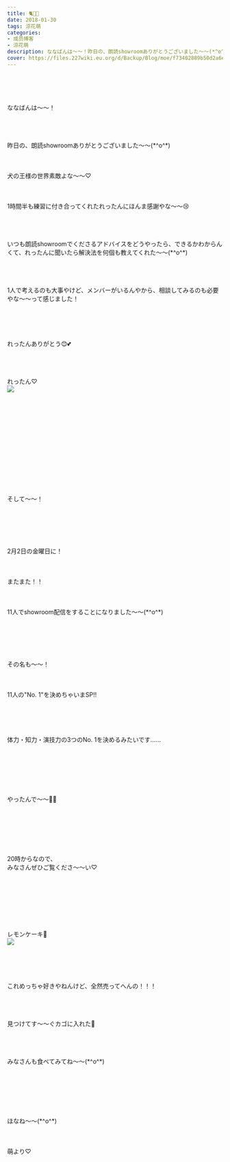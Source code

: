 ```yaml
---
title: 🐈🍋🍰
date: 2018-01-30
tags: 涼花萌
categories: 
- 成员博客
- 涼花萌
description: ななばんは〜〜！昨日の、朗読showroomありがとうございました〜〜(*^o^*)犬の王様の世界素敵よな〜〜♡1時間半も練習に付き合ってくれたれったんにほんま感謝やな〜〜😢...
cover: https://files.227wiki.eu.org/d/Backup/Blog/moe/f73402889b50d2a6eb3af5c7e1aa7.jpg 
---
```

<div class="blog_detail__main">
<br/>
<br/>
<br/>
<br/>
ななばんは〜〜！<br/>
<br/>
<br/>
<br/>
<br/>
昨日の、朗読showroomありがとうございました〜〜(*^o^*)<br/>
<br/>
<br/>
<br/>
犬の王様の世界素敵よな〜〜♡<br/>
<br/>
<br/>
<br/>
1時間半も練習に付き合ってくれたれったんにほんま感謝やな〜〜😢<br/>
<br/>
<br/>
<br/>
<br/>
いつも朗読showroomでくださるアドバイスをどうやったら、できるかわからんくて、れったんに聞いたら解決法を何個も教えてくれた〜〜(*^o^*)<br/>
<br/>
<br/>
<br/>
<br/>
1人で考えるのも大事やけど、メンバーがいるんやから、相談してみるのも必要やな〜〜って感じました！<br/>
<br/>
<br/>
<br/>
<br/>
<br/>
れったんありがとう😊💕<br/>
<br/>
<br/>
<br/>
<br/>
れったん♡<br/>
<img src="https://files.227wiki.eu.org/d/Backup/Blog/moe/f73402889b50d2a6eb3af5c7e1aa7.jpg"><br/>
<br/>
<br/>
<br/>
<br/>
<br/>
<br/>
<br/>
<br/>
<br/>
<br/>
<br/>
<br/>
<br/>
<br/>
そして〜〜！<br/>
<br/>
<br/>
<br/>
<br/>
<br/>
<br/>
2月2日の金曜日に！<br/>
<br/>
<br/>
<br/>
またまた！！<br/>
<br/>
<br/>
<br/>
11人でshowroom配信をすることになりました〜〜(*^o^*)<br/>
<br/>
<br/>
<br/>
<br/>
<br/>
<br/>
その名も〜〜！<br/>
<br/>
<br/>
<br/>
11人の"No. 1"を決めちゃいまSP!!<br/>
<br/>
<br/>
<br/>
<br/>
<br/>
体力・知力・演技力の3つのNo. 1を決めるみたいです……<br/>
<br/>
<br/>
<br/>
<br/>
<br/>
<br/>
<br/>
やったんで〜〜💪🏻<br/>
<br/>
<br/>
<br/>
<br/>
<br/>
<br/>
<br/>
20時からなので、<br/>
みなさんぜひご覧くださ〜〜い♡<br/>
<br/>
<br/>
<br/>
<br/>
<br/>
<br/>
<br/>
<br/>
レモンケーキ🍋<br/>
<img src="https://files.227wiki.eu.org/d/Backup/Blog/moe/f73402889b50d2a6eb3af5c7e1aa7-01.jpg"><br/>
<br/>
<br/>
<br/>
<br/>
<br/>
これめっちゃ好きやねんけど、全然売ってへんの！！！<br/>
<br/>
<br/>
<br/>
<br/>
見つけてす〜〜ぐカゴに入れた🍋<br/>
<br/>
<br/>
<br/>
<br/>
みなさんも食べてみてね〜〜(*^o^*)<br/>
<br/>
<br/>
<br/>
<br/>
<br/>
<br/>
<br/>
ほなね〜〜(*^o^*)<br/>
<br/>
<br/>
<br/>
萌より♡
<!--twitter-->

<!--//twitter-->
</img></img></div>
